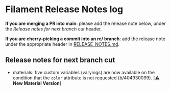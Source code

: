 # Filament Release Notes log

**If you are merging a PR into main**: please add the release note below, under the *Release notes
for next branch cut* header.

**If you are cherry-picking a commit into an rc/ branch**: add the release note under the
appropriate header in [RELEASE_NOTES.md](./RELEASE_NOTES.md).

## Release notes for next branch cut

- materials: five custom variables (varyings) are now available on the condition that the `color` attribute is not requested (b/404930099). [⚠️ **New Material Version**]

